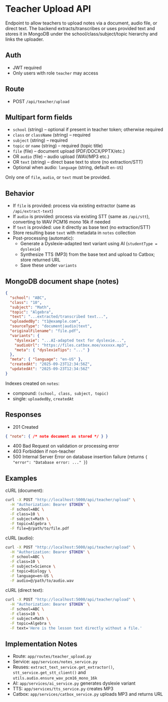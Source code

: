 # Teacher Upload API

Endpoint to allow teachers to upload notes via a document, audio file, or direct text. The backend extracts/transcribes or uses provided text and stores it in MongoDB under the school/class/subject/topic hierarchy and links the uploader.

## Auth
- JWT required
- Only users with role `teacher` may access

## Route
- POST `/api/teacher/upload`

## Multipart form fields
- `school` (string) – optional if present in teacher token; otherwise required
- `class` or `className` (string) – required
- `subject` (string) – required
- `topic` or `name` (string) – required (topic title)
- `file` (file) – document upload (PDF/DOCX/PPTX/etc.)
- OR `audio` (file) – audio upload (WAV/MP3 etc.)
- OR `text` (string) – direct base text to store (no extraction/STT)
- Optional when audio: `language` (string, default `en-US`)

Only one of `file`, `audio`, or `text` must be provided.

## Behavior
- If `file` is provided: process via existing extractor (same as `/api/extract-text`)
- If `audio` is provided: process via existing STT (same as `/api/stt`), converting to WAV PCM16 mono 16k if needed
- If `text` is provided: use it directly as base text (no extraction/STT)
- Store resulting base `text` with metadata in `notes` collection
- Post-processing (automatic):
  - Generate a Dyslexie-adapted text variant using AI (`studentType = dyslexie`)
  - Synthesize TTS (MP3) from the base text and upload to Catbox; store returned URL
  - Save these under `variants`

## MongoDB document shape (notes)
```json
{
  "school": "ABC",
  "class": "10",
  "subject": "Math",
  "topic": "Algebra",
  "text": "...extracted/transcribed text...",
  "uploadedBy": "t1@example.com",
  "sourceType": "document|audio|text",
  "originalFilename": "file.pdf",
  "variants": {
    "dyslexie": "...AI-adapted text for dyslexie...",
    "audioUrl": "https://files.catbox.moe/xxxxxx.mp3",
    "meta": { "dyslexieTips": "..." }
  },
  "meta": { "language": "en-US" },
  "createdAt": "2025-09-23T12:34:56Z",
  "updatedAt": "2025-09-23T12:34:56Z"
}
```

Indexes created on `notes`:
- compound: `(school, class, subject, topic)`
- single: `uploadedBy`, `createdAt`

## Responses
- 201 Created
```json
{ "note": { /* note document as stored */ } }
```
- 400 Bad Request on validation or processing error
- 403 Forbidden if non-teacher
- 500 Internal Server Error on database insertion failure (returns `{ "error": "Database error: ..." }`)

## Examples

cURL (document):
```bash
curl -X POST "http://localhost:5000/api/teacher/upload" \
  -H "Authorization: Bearer $TOKEN" \
  -F school=ABC \
  -F class=10 \
  -F subject=Math \
  -F topic=Algebra \
  -F file=@/path/to/file.pdf
```

cURL (audio):
```bash
curl -X POST "http://localhost:5000/api/teacher/upload" \
  -H "Authorization: Bearer $TOKEN" \
  -F school=ABC \
  -F class=10 \
  -F subject=Science \
  -F topic=Biology \
  -F language=en-US \
  -F audio=@/path/to/audio.wav
```

cURL (direct text):
```bash
curl -X POST "http://localhost:5000/api/teacher/upload" \
  -H "Authorization: Bearer $TOKEN" \
  -F school=ABC \
  -F class=10 \
  -F subject=Math \
  -F topic=Algebra \
  -F text='Here is the lesson text directly without a file.'
```

## Implementation Notes
- Route: `app/routes/teacher_upload.py`
- Service: `app/services/notes_service.py`
- Reuses: `extract_text_service.get_extractor()`, `stt_service.get_stt_client()` and `utils.audio.ensure_wav_pcm16_mono_16k`
- AI: `app/services/ai_service.py` generates dyslexie variant
- TTS: `app/services/tts_service.py` creates MP3
- Catbox: `app/services/catbox_service.py` uploads MP3 and returns URL


